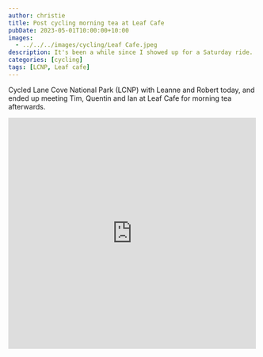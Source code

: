 ```yaml
---
author: christie
title: Post cycling morning tea at Leaf Cafe
pubDate: 2023-05-01T10:00:00+10:00
images:
  - ../../../images/cycling/Leaf Cafe.jpeg
description: It's been a while since I showed up for a Saturday ride.
categories: [cycling]
tags: [LCNP, Leaf cafe]
---
```


Cycled Lane Cove National Park (LCNP) with Leanne and Robert today, and ended up meeting Tim, Quentin and Ian at Leaf Cafe for morning tea afterwards.

<iframe src="https://www.facebook.com/plugins/post.php?href=https%3A%2F%2Fwww.facebook.com%2Fchris1.tham%2Fposts%2Fpfbid0zaMMWqJ8THtia78Vz9oSZk9QHG3i1HHWG4TifhALu8D9GkE4LECWEC7VjpnFc8SXl&show_text=true&width=500" width="500" height="466" style="border:none;overflow:hidden" scrolling="no" frameborder="0" allowfullscreen="true" allow="autoplay; clipboard-write; encrypted-media; picture-in-picture; web-share"></iframe>
